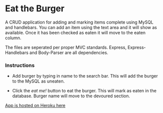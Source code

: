 # Eat the Burger

A CRUD application for adding and marking items complete using MySQL and handlebars.
You can add an item using the text area and it will show as available. Once it has been checked as eaten it will move to the eaten column.

The files are seperated per proper MVC standards. Express, Express-Handlebars and Body-Parser are all dependencies.

### Instructions

* Add burger by typing in name to the search bar. This will add the burger to the MySQL as uneaten.

* Click the *eat me!* button to eat the burger. This will mark as eaten in the database. Burger name will move to the devoured section.


[App is hosted on Heroku here](https://lit-escarpment-60891.herokuapp.com/)